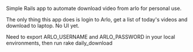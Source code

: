 Simple Rails app to automate download video from arlo for personal use.

The only thing this app does is login to Arlo, get a list of today's videos and download to laptop. No UI yet.

Need to export ARLO_USERNAME and ARLO_PASSWORD in your local environments, then run rake daily_download
